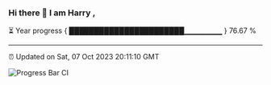 ### Hi there 👋 I am Harry , 

⏳ Year progress { ███████████████████████▁▁▁▁▁▁▁ } 76.67 %

---

⏰ Updated on Sat, 07 Oct 2023 20:11:10 GMT

![Progress Bar CI](https://github.com/duykhang68/duykhang68/workflows/Progress%20Bar%20CI/badge.svg)
